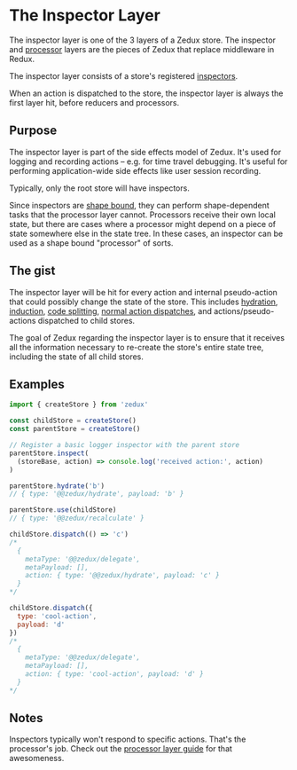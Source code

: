# The Inspector Layer

The inspector layer is one of the 3 layers of a Zedux store. The inspector and [processor](/docs/guides/theProcessorLayer.md) layers are the pieces of Zedux that replace middleware in Redux.

The inspector layer consists of a store's registered [inspectors](/docs/types/Inspector.md).

When an action is dispatched to the store, the inspector layer is always the first layer hit, before reducers and processors.

## Purpose

The inspector layer is part of the side effects model of Zedux. It's used for logging and recording actions &ndash; e.g. for time travel debugging. It's useful for performing application-wide side effects like user session recording.

Typically, only the root store will have inspectors.

Since inspectors are [shape bound](/docs/glossary.md#shape-bound), they can perform shape-dependent tasks that the processor layer cannot. Processors receive their own local state, but there are cases where a processor might depend on a piece of state somewhere else in the state tree. In these cases, an inspector can be used as a shape bound "processor" of sorts.

## The gist

The inspector layer will be hit for every action and internal pseudo-action that could possibly change the state of the store. This includes [hydration](/docs/api/Store.md#storehydrate), [induction](/docs/guides/dispatchableReducers.md), [code splitting](/docs/api/Store.md#storeuse), [normal action dispatches](/docs/api/Store.md#storedispatch), and actions/pseudo-actions dispatched to child stores.

The goal of Zedux regarding the inspector layer is to ensure that it receives all the information necessary to re-create the store's entire state tree, including the state of all child stores.

## Examples

```javascript
import { createStore } from 'zedux'

const childStore = createStore()
const parentStore = createStore()

// Register a basic logger inspector with the parent store
parentStore.inspect(
  (storeBase, action) => console.log('received action:', action)
)

parentStore.hydrate('b')
// { type: '@@zedux/hydrate', payload: 'b' }

parentStore.use(childStore)
// { type: '@@zedux/recalculate' }

childStore.dispatch(() => 'c')
/*
  {
    metaType: '@@zedux/delegate',
    metaPayload: [],
    action: { type: '@@zedux/hydrate', payload: 'c' }
  }
*/

childStore.dispatch({
  type: 'cool-action',
  payload: 'd'
})
/*
  {
    metaType: '@@zedux/delegate',
    metaPayload: [],
    action: { type: 'cool-action', payload: 'd' }
  }
*/
```

## Notes

Inspectors typically won't respond to specific actions. That's the processor's job. Check out the [processor layer guide](/docs/guides/theProcessorLayer.md) for that awesomeness.
